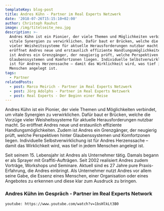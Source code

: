 ```yaml
---
templateKey: blog-post
title: Andres Kühn - Partner im Real Experts Netzwerk
date: '2018-07-26T15:15:10+02:00'
author: Christoph Rauhut
image: /img/titelseite_neu.jpg
description: >-
  Andres Kühn ist ein Pionier, der viele Themen und Möglichkeiten verbindet, um
  vitale Synergien zu verwirklichen. Dafür baut er Brücken, welche die Vorzüge
  vieler Weisheitssysteme für aktuelle Herausforderungen nutzbar macht. So
  eröffnet Andres neue und erstaunlich effiziente Handlungsmöglichkeiten. Zudem
  ist Andres ein Grenzgänger, der neugierig prüft, welche Perspektiven hinter
  Glaubenssystemen und Komfortzonen liegen. Individuelle Selbstverwirklichung
  ist für Andres Herzenssache – damit das Wirklichkeit wird, was tief in jedem
  Menschen angelegt ist. 
tags:
  - Partner
relatedPosts:
  - post: Marco Meirich - Partner im Real Experts Netzwerk
  - post: Jörg Adolphs - Partner im Real Experts Netzwerk
  - post: Real Experts - Der Beginn einer Reise
---
```

Andres Kühn ist ein Pionier, der viele Themen und Möglichkeiten verbindet, um vitale Synergien zu verwirklichen. Dafür baut er Brücken, welche die Vorzüge vieler Weisheitssysteme für aktuelle Herausforderungen nutzbar macht. So eröffnet Andres neue und erstaunlich effiziente Handlungsmöglichkeiten. Zudem ist Andres ein Grenzgänger, der neugierig prüft, welche Perspektiven hinter Glaubenssystemen und Komfortzonen liegen. Individuelle Selbstverwirklichung ist für Andres Herzenssache – damit das Wirklichkeit wird, was tief in jedem Menschen angelegt ist. 

Seit seinem 15. Lebensjahr ist Andres als Unternehmer tätig. Damals begann er als Sprayer mit Graffiti-Aufträgen. Seit 2002 realisiert Andres zudem Vorträge, Workshops und Seminare. Aktuell sind es 27 Jahre pure Praxis-Erfahrung, die Andres einbringt. Als Unternehmer nutzt Andres vor allem seine Gabe, die Essenz eines Menschen, einer Organisation oder eines Angebotes zu erkennen und diese klar zum Ausdruck zu bringen. 

### Andres Kühn im Gespräch - Partner im Real Experts Network

`youtube: https://www.youtube.com/watch?v=1bsHlkLt3B0` 
